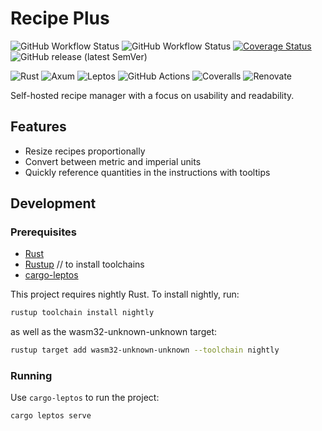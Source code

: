 # Recipe Plus

![GitHub Workflow Status](https://img.shields.io/github/actions/workflow/status/mrivnak/recipe-plus/build.yml)
![GitHub Workflow Status](https://img.shields.io/github/actions/workflow/status/mrivnak/recipe-plug/test.yml?label=tests)
[![Coverage Status](https://coveralls.io/repos/github/mrivnak/recipe-plus/badge.svg?branch=main)](https://coveralls.io/github/mrivnak/recipe-plus?branch=main)
![GitHub release (latest SemVer)](https://img.shields.io/github/v/release/mrivnak/recipe-plus)

![Rust](https://img.shields.io/badge/rust-%23000000.svg?style=for-the-badge&logo=rust&logoColor=white)
![Axum](https://img.shields.io/badge/axum-%23000000.svg?style=for-the-badge&logo=rust&logoColor=white)
![Leptos](https://img.shields.io/badge/leptos-%23FF0135.svg?style=for-the-badge&logo=leptos&logoColor=white)
![GitHub Actions](https://img.shields.io/badge/github%20actions-%232671E5.svg?style=for-the-badge&logo=githubactions&logoColor=white)
![Coveralls](https://img.shields.io/badge/coveralls-%23b94947.svg?style=for-the-badge&logo=coveralls&logoColor=white)
![Renovate](https://img.shields.io/badge/renovate-%230281a1?style=for-the-badge&logo=renovatebot&logoColor=white)

Self-hosted recipe manager with a focus on usability and readability.

## Features

- Resize recipes proportionally
- Convert between metric and imperial units
- Quickly reference quantities in the instructions with tooltips

## Development

### Prerequisites

- [Rust](https://www.rust-lang.org/tools/install)
- [Rustup](https://rustup.rs/) // to install toolchains
- [cargo-leptos](https://crates.io/crates/cargo-leptos)

This project requires nightly Rust. To install nightly, run:

```bash
rustup toolchain install nightly
```

as well as the wasm32-unknown-unknown target:

```bash
rustup target add wasm32-unknown-unknown --toolchain nightly
```

### Running

Use `cargo-leptos` to run the project:

```bash
cargo leptos serve
```